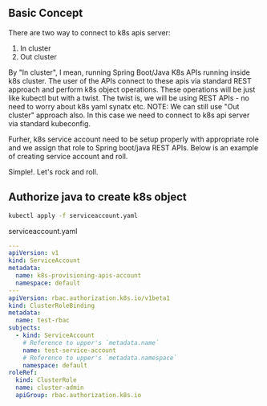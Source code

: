 ## Basic Concept

There are two way to connect to k8s apis server:
1. In cluster
2. Out cluster

By "In cluster", I mean, running Spring Boot/Java K8s APIs running inside k8s cluster. The user of the APIs connect to these apis via standard REST approach and perform k8s object operations. These operations will be just like kubectl but with a twist. The twist is, we will be using REST APIs - no need to worry about k8s yaml synatx etc.
NOTE: We can still use "Out cluster" approach also. In this case we need to connect to k8s api server via standard kubeconfig.

Furher, k8s service account need to be setup properly with appropriate role and we assign that role to Spring boot/java REST APIs. Below is an example of creating service account and roll.

Simple!. Let's rock and roll. 


## Authorize java to create k8s object

```bash
kubectl apply -f serviceaccount.yaml
```
serviceaccount.yaml
````yaml
---
apiVersion: v1
kind: ServiceAccount
metadata:
  name: k8s-provisioning-apis-account
  namespace: default
---
apiVersion: rbac.authorization.k8s.io/v1beta1
kind: ClusterRoleBinding
metadata:
  name: test-rbac
subjects:
  - kind: ServiceAccount
    # Reference to upper's `metadata.name`
    name: test-service-account
    # Reference to upper's `metadata.namespace`
    namespace: default
roleRef:
  kind: ClusterRole
  name: cluster-admin
  apiGroup: rbac.authorization.k8s.io
````